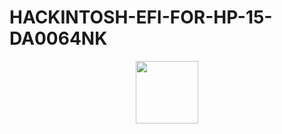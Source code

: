 # HACKINTOSH-EFI-FOR-HP-15-DA0064NK
<div id="header" align="center">
  <img src="https://media.giphy.com/media/v1.Y2lkPTc5MGI3NjExNHYzZXZsYThvZHk5Z2xqbjVodmVyOTF5MHozeG12NTlsZWhvOTBkbSZlcD12MV9pbnRlcm5hbF9naWZfYnlfaWQmY3Q9cw/M9gbBd9nbDrOTu1Mqx/giphy.gif" width="100"/>
</div>
